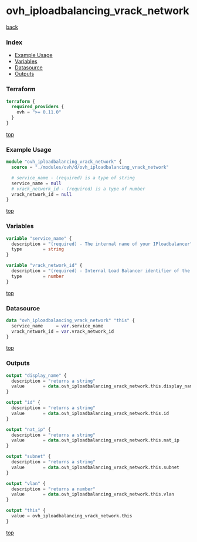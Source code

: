 # ovh_iploadbalancing_vrack_network

[back](../ovh.md)

### Index

- [Example Usage](#example-usage)
- [Variables](#variables)
- [Datasource](#datasource)
- [Outputs](#outputs)

### Terraform

```terraform
terraform {
  required_providers {
    ovh = ">= 0.11.0"
  }
}
```

[top](#index)

### Example Usage

```terraform
module "ovh_iploadbalancing_vrack_network" {
  source = "./modules/ovh/d/ovh_iploadbalancing_vrack_network"

  # service_name - (required) is a type of string
  service_name = null
  # vrack_network_id - (required) is a type of number
  vrack_network_id = null
}
```

[top](#index)

### Variables

```terraform
variable "service_name" {
  description = "(required) - The internal name of your IPloadbalancer"
  type        = string
}

variable "vrack_network_id" {
  description = "(required) - Internal Load Balancer identifier of the vRack private network"
  type        = number
}
```

[top](#index)

### Datasource

```terraform
data "ovh_iploadbalancing_vrack_network" "this" {
  service_name     = var.service_name
  vrack_network_id = var.vrack_network_id
}
```

[top](#index)

### Outputs

```terraform
output "display_name" {
  description = "returns a string"
  value       = data.ovh_iploadbalancing_vrack_network.this.display_name
}

output "id" {
  description = "returns a string"
  value       = data.ovh_iploadbalancing_vrack_network.this.id
}

output "nat_ip" {
  description = "returns a string"
  value       = data.ovh_iploadbalancing_vrack_network.this.nat_ip
}

output "subnet" {
  description = "returns a string"
  value       = data.ovh_iploadbalancing_vrack_network.this.subnet
}

output "vlan" {
  description = "returns a number"
  value       = data.ovh_iploadbalancing_vrack_network.this.vlan
}

output "this" {
  value = ovh_iploadbalancing_vrack_network.this
}
```

[top](#index)